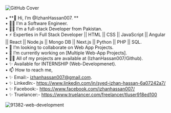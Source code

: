 ![GitHub Cover](https://github.com/IzhanHassan007/IzhanHassan007/assets/163643610/45b9246e-4532-44d2-9c2f-03ad28fd7fd3)

• **👋 Hi, I’m @IzhanHassan007.  **   
• 💪🏻 I'm a Software Engineer.    
• 👨‍💻 I'm a full-stack Developer from Pakistan.    
• ⚡ Experties in Full Stack Developer || HTML || CSS || JavaScript || Angular || React || Node.js || Mongo DB || Next.js || Python || PHP || SQL.          
• 💞️ I’m looking to collaborate on Web App Projects.    
• 🔭 I’m currently working on [Multiple Web-App Projects].    
• 👨‍💻 All of my projects are available at (IzhanHassan007/Github).    
• ✨ Available for INTERNSHIP (Web-Developmenet).    
• 📫 How to reach me,    
• ✨ Email:- izhanhassan007@gmail.com.    
• ✨ Linkedln:- https://www.linkedin.com/in/syed-izhan-hassan-6a07242a7/    
• ✨ Facebook:- https://www.facebook.com/izhanhassan007/    
• ✨ Truelancer:- https://www.truelancer.com/freelancer/tluser918ed100  

![91382-web-development](https://github.com/IzhanHassan007/IzhanHassan007/assets/163643610/c1c92335-3030-4004-b1f5-fa9655ba172f)


<!---
IzhanHassan007/IzhanHassan007 is a ✨ special ✨ repository because its `README.md` (this file) appears on your GitHub profile.
You can click the Preview link to take a look at your changes.
--->
